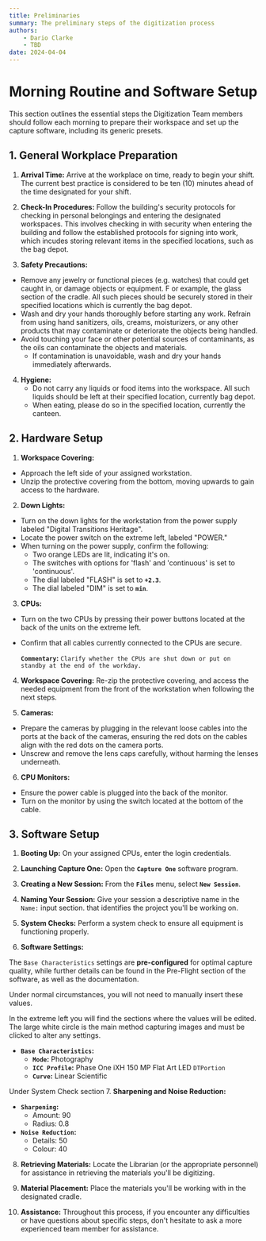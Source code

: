 ```yaml
---
title: Preliminaries
summary: The preliminary steps of the digitization process
authors:
    - Dario Clarke
    - TBD
date: 2024-04-04
---
```


# Morning Routine and Software Setup

This section outlines the essential steps the Digitization Team members should follow each morning to prepare their workspace and set up the capture software, including its generic presets.

## 1. General Workplace Preparation

1. **Arrival Time:** Arrive at the workplace on time, ready to begin your shift. The current best practice is considered to be ten (10) minutes ahead of the time designated for your shift.

2. **Check-In Procedures:** Follow the building's security protocols for checking in personal belongings and entering the designated workspaces. This involves checking in with security when entering the building and follow the established protocols for signing into work, which incudes storing relevant items in the specified locations, such as the bag depot.

3. **Safety Precautions:**
- Remove any jewelry or functional pieces (e.g. watches) that could get caught in, or damage objects or equipment. F or example, the glass section of the cradle. All such pieces should be securely stored in their specified locations which is currently the bag depot.
- Wash and dry your hands thoroughly before starting any work. Refrain from using hand sanitizers, oils, creams, moisturizers, or any other products that may contaminate or deteriorate the objects being handled.
- Avoid touching your face or other potential sources of contaminants, as the oils can contaminate the objects and materials.
    - If contamination is unavoidable, wash and dry your hands immediately afterwards.

4. **Hygiene:**
    - Do not carry any liquids or food items into the workspace. All such liquids should be left at their specified location, currently bag depot.
    - When eating, please do so in the specified location, currently the canteen.

## 2. Hardware Setup

1. **Workspace Covering:**
- Approach the left side of your assigned workstation.
- Unzip the protective covering from the bottom, moving upwards to gain access to the hardware.

2. **Down Lights:**
- Turn on the down lights for the workstation from the power supply labeled "Digital Transitions Heritage".
- Locate the power switch on the extreme left, labeled "POWER."
- When turning on the power supply, confirm the following:
    - Two orange LEDs are lit, indicating it's on.
    - The switches with options for 'flash' and 'continuous' is set to 'continuous'.
    - The dial labeled "FLASH" is set to **`+2.3`**.
    - The dial labeled "DIM" is set to **`min`**.

3. **CPUs:**
- Turn on the two CPUs by pressing their power buttons located at the back of the units on the extreme left.
- Confirm that all cables currently connected to the CPUs are secure.

    **`Commentary`:** `Clarify whether the CPUs are shut down or put on standby at the end of the workday.`

4. **Workspace Covering:** Re-zip the protective covering, and access the needed equipment from the front of the workstation when following the next steps.

5. **Cameras:**
- Prepare the cameras by plugging in the relevant loose cables into the ports at the back of the cameras, ensuring the red dots on the cables align with the red dots on the camera ports.
- Unscrew and remove the lens caps carefully, without harming the lenses underneath.

6. **CPU Monitors:**
- Ensure the power cable is plugged into the back of the monitor.
- Turn on the monitor by using the switch located at the bottom of the cable.

## 3. Software Setup

1. **Booting Up:** On your assigned CPUs, enter the login credentials.

2. **Launching Capture One:** Open the **`Capture One`** software program.

3. **Creating a New Session:** From the **`Files`** menu, select **`New Session`**.

4. **Naming Your Session:** Give your session a descriptive name in the `Name:` input section.  that identifies the project you'll be working on.

5. **System Checks:** Perform a system check to ensure all equipment is functioning properly.

6. **Software Settings:**

The `Base Characteristics` settings are **pre-configured** for optimal capture quality, while further details can be found in the Pre-Flight section of the software, as well as the documentation.

Under normal circumstances, you will not need to manually insert these values.

In the extreme left you will find the sections where the values will be edited. The large white circle is the main method capturing images and must be clicked to alter any settings.

- **`Base Characteristics`:**
    - **`Mode`:** Photography
    - **`ICC Profile`:** Phase One iXH 150 MP Flat Art LED `DTPortion`
    - **`Curve`:** Linear Scientific

Under System Check section
7. **Sharpening and Noise Reduction:**
- **`Sharpening`:**
    - Amount: 90
    - Radius: 0.8
- **`Noise Reduction`:**
    - Details: 50
    - Colour: 40

8. **Retrieving Materials:** Locate the Librarian (or the appropriate personnel) for assistance in retrieving the materials you'll be digitizing.

9. **Material Placement:** Place the materials you'll be working with in the designated cradle.

10. **Assistance:** Throughout this process, if you encounter any difficulties or have questions about specific steps, don't hesitate to ask a more experienced team member for assistance.